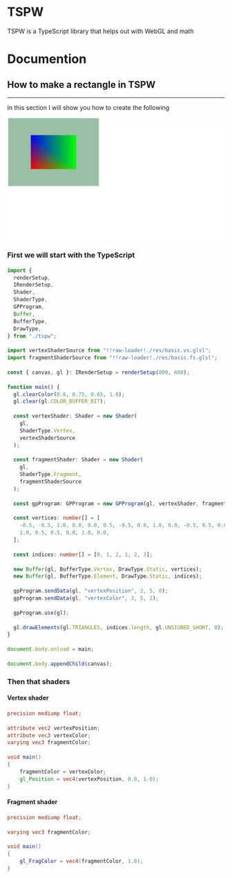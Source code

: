 # TSPW

TSPW is a TypeScript library that helps out with WebGL and math

# Documention

## How to make a rectangle in TSPW

---

In this section I will show you how to create the following

![Rectangle made in TSPW](https://github.com/oleander-camo/TSPW/blob/main/doc-pics/rectangle.png)

### First we will start with the TypeScript

```typescript
import {
  renderSetup,
  IRenderSetup,
  Shader,
  ShaderType,
  GPProgram,
  Buffer,
  BufferType,
  DrawType,
} from "./tspw";

import vertexShaderSource from "!!raw-loader!./res/basic.vs.glsl";
import fragmentShaderSource from "!!raw-loader!./res/basic.fs.glsl";

const { canvas, gl }: IRenderSetup = renderSetup(800, 600);

function main() {
  gl.clearColor(0.6, 0.75, 0.65, 1.0);
  gl.clear(gl.COLOR_BUFFER_BIT);

  const vertexShader: Shader = new Shader(
    gl,
    ShaderType.Vertex,
    vertexShaderSource
  );

  const fragmentShader: Shader = new Shader(
    gl,
    ShaderType.Fragment,
    fragmentShaderSource
  );

  const gpProgram: GPProgram = new GPProgram(gl, vertexShader, fragmentShader);

  const vertices: number[] = [
    -0.5, -0.5, 1.0, 0.0, 0.0, 0.5, -0.5, 0.0, 1.0, 0.0, -0.5, 0.5, 0.0, 0.0,
    1.0, 0.5, 0.5, 0.0, 1.0, 0.0,
  ];

  const indices: number[] = [0, 1, 2, 1, 2, 3];

  new Buffer(gl, BufferType.Vertex, DrawType.Static, vertices);
  new Buffer(gl, BufferType.Element, DrawType.Static, indices);

  gpProgram.sendData(gl, "vertexPosition", 2, 5, 0);
  gpProgram.sendData(gl, "vertexColor", 3, 5, 2);

  gpProgram.use(gl);

  gl.drawElements(gl.TRIANGLES, indices.length, gl.UNSIGNED_SHORT, 0);
}

document.body.onload = main;

document.body.appendChild(canvas);
```

### Then that shaders

#### Vertex shader

```glsl
precision mediump float;

attribute vec2 vertexPosition;
attribute vec3 vertexColor;
varying vec3 fragmentColor;

void main()
{
    fragmentColor = vertexColor;
    gl_Position = vec4(vertexPosition, 0.0, 1.0);
}
```

#### Fragment shader

```glsl
precision mediump float;

varying vec3 fragmentColor;

void main()
{
    gl_FragColor = vec4(fragmentColor, 1.0);
}
```
